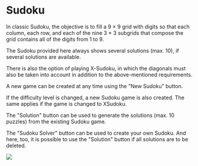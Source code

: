 # Sudoku

In classic Sudoku, the objective is to fill a 9 × 9 grid with digits so that each column, each row, and each of the nine 3 × 3 subgrids that compose the grid contains all of the digits from 1 to 9. 

The Sudoku provided here always shows several solutions (max. 10), if several solutions are available.

There is also the option of playing X-Sudoku, in which the diagonals must also be taken into account in addition to the above-mentioned requirements.

A new game can be created at any time using the "New Sudoku" button. 

If the difficulty level is changed, a new Sudoku game is also created. The same applies if the game is changed to XSudoku.

The "Solution" button can be used to generate the solutions (max. 10 puzzles) from the existing Sudoku game.

The "Sudoku Solver" button can be used to create your own Sudoku. And here, too, it is possible to use the "Solution" button if all solutions are to be deleted.

![](https://github.com/michelenatale/Games/blob/main/Strategic/Sudoku/Documentation/Sudoku_Doc_Animation2.gif)

